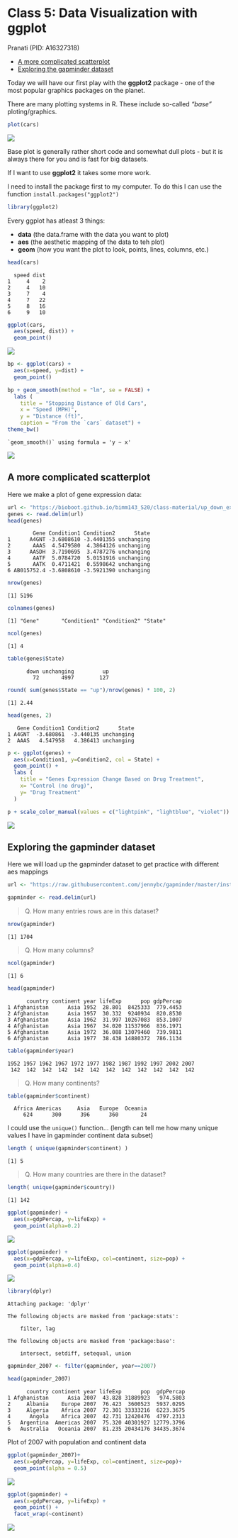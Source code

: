 # Class 5: Data Visualization with ggplot
Pranati (PID: A16327318)

- [A more complicated scatterplot](#a-more-complicated-scatterplot)
- [Exploring the gapminder dataset](#exploring-the-gapminder-dataset)

Today we will have our first play with the **ggplot2** package - one of
the most popular graphics packages on the planet.

There are many plotting systems in R. These include so-called *“base”*
ploting/graphics.

``` r
plot(cars)
```

![](class05_files/figure-commonmark/unnamed-chunk-1-1.png)

Base plot is generally rather short code and somewhat dull plots - but
it is always there for you and is fast for big datasets.

If I want to use **ggplot2** it takes some more work.

I need to install the package first to my computer. To do this I can use
the function `install.packages("ggplot2")`

``` r
library(ggplot2)
```

Every ggplot has atleast 3 things:

- **data** (the data.frame with the data you want to plot)
- **aes** (the aesthetic mapping of the data to teh plot)
- **geom** (how you want the plot to look, points, lines, columns, etc.)

``` r
head(cars)
```

      speed dist
    1     4    2
    2     4   10
    3     7    4
    4     7   22
    5     8   16
    6     9   10

``` r
ggplot(cars, 
  aes(speed, dist)) +
  geom_point()
```

![](class05_files/figure-commonmark/unnamed-chunk-4-1.png)

``` r
bp <- ggplot(cars) +
  aes(x=speed, y=dist) +
  geom_point()
```

``` r
bp + geom_smooth(method = "lm", se = FALSE) + 
  labs (
    title = "Stopping Distance of Old Cars",
    x = "Speed (MPH)",
    y = "Distance (ft)",
    caption = "From the `cars` dataset") +
theme_bw()
```

    `geom_smooth()` using formula = 'y ~ x'

![](class05_files/figure-commonmark/unnamed-chunk-6-1.png)

## A more complicated scatterplot

Here we make a plot of gene expression data:

``` r
url <- "https://bioboot.github.io/bimm143_S20/class-material/up_down_expression.txt"
genes <- read.delim(url)
head(genes)
```

            Gene Condition1 Condition2      State
    1      A4GNT -3.6808610 -3.4401355 unchanging
    2       AAAS  4.5479580  4.3864126 unchanging
    3      AASDH  3.7190695  3.4787276 unchanging
    4       AATF  5.0784720  5.0151916 unchanging
    5       AATK  0.4711421  0.5598642 unchanging
    6 AB015752.4 -3.6808610 -3.5921390 unchanging

``` r
nrow(genes)
```

    [1] 5196

``` r
colnames(genes)
```

    [1] "Gene"       "Condition1" "Condition2" "State"     

``` r
ncol(genes)
```

    [1] 4

``` r
table(genes$State)
```


          down unchanging         up 
            72       4997        127 

``` r
round( sum(genes$State == "up")/nrow(genes) * 100, 2)
```

    [1] 2.44

``` r
head(genes, 2)
```

       Gene Condition1 Condition2      State
    1 A4GNT  -3.680861  -3.440135 unchanging
    2  AAAS   4.547958   4.386413 unchanging

``` r
p <- ggplot(genes) +
  aes(x=Condition1, y=Condition2, col = State) +
  geom_point() +
  labs (
    title = "Genes Expression Change Based on Drug Treatment", 
    x= "Control (no drug)",
    y= "Drug Treatment"
  )
```

``` r
p + scale_color_manual(values = c("lightpink", "lightblue", "violet"))
```

![](class05_files/figure-commonmark/unnamed-chunk-12-1.png)

## Exploring the gapminder dataset

Here we will load up the gapminder dataset to get practice with
different aes mappings

``` r
url <- "https://raw.githubusercontent.com/jennybc/gapminder/master/inst/extdata/gapminder.tsv"

gapminder <- read.delim(url)
```

> Q. How many entries rows are in this dataset?

``` r
nrow(gapminder)
```

    [1] 1704

> Q. How many columns?

``` r
ncol(gapminder)
```

    [1] 6

``` r
head(gapminder)
```

          country continent year lifeExp      pop gdpPercap
    1 Afghanistan      Asia 1952  28.801  8425333  779.4453
    2 Afghanistan      Asia 1957  30.332  9240934  820.8530
    3 Afghanistan      Asia 1962  31.997 10267083  853.1007
    4 Afghanistan      Asia 1967  34.020 11537966  836.1971
    5 Afghanistan      Asia 1972  36.088 13079460  739.9811
    6 Afghanistan      Asia 1977  38.438 14880372  786.1134

``` r
table(gapminder$year)
```


    1952 1957 1962 1967 1972 1977 1982 1987 1992 1997 2002 2007 
     142  142  142  142  142  142  142  142  142  142  142  142 

> Q. How many continents?

``` r
table(gapminder$continent)
```


      Africa Americas     Asia   Europe  Oceania 
         624      300      396      360       24 

I could use the `unique()` function… (length can tell me how many unique
values I have in gapminder continent data subset)

``` r
length ( unique(gapminder$continent) )
```

    [1] 5

> Q. How many countries are there in the dataset?

``` r
length( unique(gapminder$country))
```

    [1] 142

``` r
ggplot(gapminder) +
  aes(x=gdpPercap, y=lifeExp) +
  geom_point(alpha=0.2)
```

![](class05_files/figure-commonmark/unnamed-chunk-21-1.png)

``` r
ggplot(gapminder) +
  aes(x=gdpPercap, y=lifeExp, col=continent, size=pop) +
  geom_point(alpha=0.4)
```

![](class05_files/figure-commonmark/unnamed-chunk-22-1.png)

``` r
library(dplyr)
```


    Attaching package: 'dplyr'

    The following objects are masked from 'package:stats':

        filter, lag

    The following objects are masked from 'package:base':

        intersect, setdiff, setequal, union

``` r
gapminder_2007 <- filter(gapminder, year==2007)

head(gapminder_2007)
```

          country continent year lifeExp      pop  gdpPercap
    1 Afghanistan      Asia 2007  43.828 31889923   974.5803
    2     Albania    Europe 2007  76.423  3600523  5937.0295
    3     Algeria    Africa 2007  72.301 33333216  6223.3675
    4      Angola    Africa 2007  42.731 12420476  4797.2313
    5   Argentina  Americas 2007  75.320 40301927 12779.3796
    6   Australia   Oceania 2007  81.235 20434176 34435.3674

Plot of 2007 with population and continent data

``` r
ggplot(gapminder_2007)+
  aes(x=gdpPercap, y=lifeExp, col=continent, size=pop)+
  geom_point(alpha = 0.5)
```

![](class05_files/figure-commonmark/unnamed-chunk-24-1.png)

``` r
ggplot(gapminder) +
  aes(x=gdpPercap, y=lifeExp) +
  geom_point() +
  facet_wrap(~continent)
```

![](class05_files/figure-commonmark/unnamed-chunk-25-1.png)

